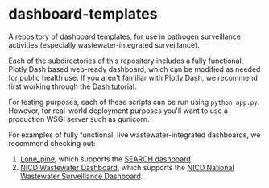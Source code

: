 # dashboard-templates
A repository of dashboard templates, for use in pathogen surveillance activities (especially wastewater-integrated surveillance). 

Each of the subdirectories of this repository includes a fully functional, Plotly Dash based web-ready dashboard, which can be modified as needed for public health use. If you aren't familiar with Plotly Dash, we recommend first working through the [Dash tutorial](https://dash.plotly.com/tutorial). 

For testing purposes, each of these scripts can be run using `python app.py`. However, for real-world deployment purposes you'll want to use a production WSGI server such as gunicorn. 

For examples of fully functional, live wastewater-integrated dashboards, we recommend checking out:
1. [Lone_pine](https://github.com/andersen-lab/lone_pine), which supports the [SEARCH dashboard](https://searchcovid.info/dashboards/wastewater-surveillance/)
2. [NICD Wastewater Dashboard](https://github.com/NICD-Wastewater-Genomics/Wastewater-Dashboard), which supports the [NICD National Wastewater Surveillance Dashboard](https://wastewater.nicd.ac.za/). 
